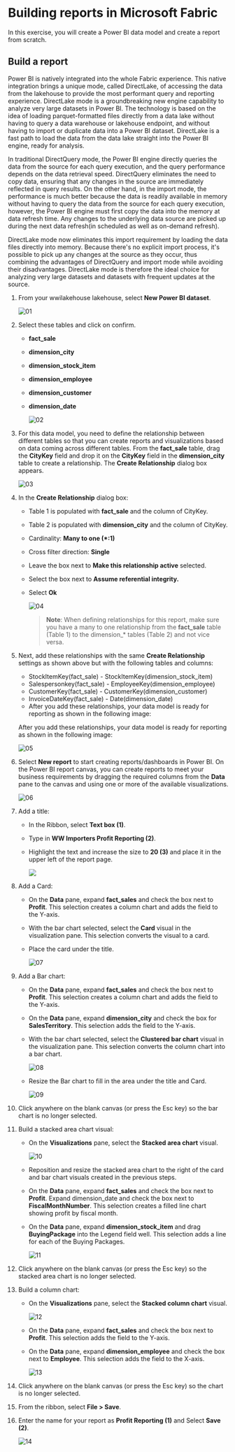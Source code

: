 # Building reports in Microsoft Fabric

In this exercise, you will create a Power BI data model and create a report from scratch.

## Build a report
Power BI is natively integrated into the whole Fabric experience. This native integration brings a unique mode, called DirectLake, of accessing the data from the lakehouse to provide the most performant query and reporting experience. DirectLake mode is a groundbreaking new engine capability to analyze very large datasets in Power BI. The technology is based on the idea of loading parquet-formatted files directly from a data lake without having to query a data warehouse or lakehouse endpoint, and without having to import or duplicate data into a Power BI dataset. DirectLake is a fast path to load the data from the data lake straight into the Power BI engine, ready for analysis.

In traditional DirectQuery mode, the Power BI engine directly queries the data from the source for each query execution, and the query performance depends on the data retrieval speed. DirectQuery eliminates the need to copy data, ensuring that any changes in the source are immediately reflected in query results. On the other hand, in the import mode, the performance is much better because the data is readily available in memory without having to query the data from the source for each query execution, however, the Power BI engine must first copy the data into the memory at data refresh time. Any changes to the underlying data source are picked up during the next data refresh(in scheduled as well as on-demand refresh).

DirectLake mode now eliminates this import requirement by loading the data files directly into memory. Because there's no explicit import process, it's possible to pick up any changes at the source as they occur, thus combining the advantages of DirectQuery and import mode while avoiding their disadvantages. DirectLake mode is therefore the ideal choice for analyzing very large datasets and datasets with frequent updates at the source.

1. From your wwilakehouse lakehouse, select **New Power BI dataset**.

    ![01](../media/12/1a.png)

2. Select these tables and click on confirm.

   - **fact_sale**
   - **dimension_city**
   - **dimension_stock_item**
   - **dimension_employee**
   - **dimension_customer**
   - **dimension_date**

      ![02](../media/Fabric14.png)

3. For this data model, you need to define the relationship between different tables so that you can create reports and visualizations based on data coming across different tables. From the **fact_sale** table, drag the **CityKey** field and drop it on the **CityKey** field in the **dimension_city** table to create a relationship. The **Create Relationship** dialog box appears.

   ![03](../media/12/03.png)

4. In the **Create Relationship** dialog box:
   
   - Table 1 is populated with **fact_sale** and the column of CityKey.
   - Table 2 is populated with **dimension_city** and the column of CityKey.
   - Cardinality: **Many to one (*:1)**
   - Cross filter direction: **Single**
   - Leave the box next to **Make this relationship active** selected.
   - Select the box next to **Assume referential integrity.**
   - Select **Ok**
  
      ![04](../media/Fabric15.png)

      > **Note**: When defining relationships for this report, make sure you have a many to one relationship from the **fact_sale** table (Table 1) to the dimension_* tables (Table 2) and not vice versa.

5. Next, add these relationships with the same **Create Relationship** settings as shown above but with the following tables and columns:

   - StockItemKey(fact_sale) - StockItemKey(dimension_stock_item)
   - Salespersonkey(fact_sale) - EmployeeKey(dimension_employee)
   - CustomerKey(fact_sale) - CustomerKey(dimension_customer)
   - InvoiceDateKey(fact_sale) - Date(dimension_date)
   - After you add these relationships, your data model is ready for reporting as shown in the following image:

   After you add these relationships, your data model is ready for reporting as shown in the following image:

   ![05](../media/12/05.png)


6. Select **New report** to start creating reports/dashboards in Power BI. On the Power BI report canvas, you can create reports to meet your business requirements by dragging the required columns from the **Data** pane to the canvas and using one or more of the available visualizations.

   ![06](../media/12/06.png)


7. Add a title:

   - In the Ribbon, select **Text box (1)**.
   - Type in **WW Importers Profit Reporting (2)**.
   - Highlight the text and increase the size to **20 (3)** and place it in the upper left of the report page.

      ![](../media/12/06a.png)

8. Add a Card:

   - On the **Data** pane, expand **fact_sales** and check the box next to **Profit**. This selection creates a column chart and adds the field to the Y-axis.
   - With the bar chart selected, select the **Card** visual in the visualization pane. This selection converts the visual to a card.
   - Place the card under the title.

      ![07](../media/12/07.png)

9. Add a Bar chart:

   - On the **Data** pane, expand **fact_sales** and check the box next to **Profit**. This selection creates a column chart and adds the field to the Y-axis.
   - On the **Data** pane, expand **dimension_city** and check the box for **SalesTerritory**. This selection adds the field to the Y-axis.
   - With the bar chart selected, select the **Clustered bar chart** visual in the visualization pane. This selection converts the column chart into a bar chart.

      ![08](../media/12/08.png)

   - Resize the Bar chart to fill in the area under the title and Card.

      ![09](../media/12/09.png)

10. Click anywhere on the blank canvas (or press the Esc key) so the bar chart is no longer selected.

11. Build a stacked area chart visual:

    -  On the **Visualizations** pane, select the **Stacked area chart** visual.

         ![10](../media/12/10.png)

    - Reposition and resize the stacked area chart to the right of the card and bar chart visuals created in the previous steps.
    - On the **Data** pane, expand **fact_sales** and check the box next to **Profit**. Expand dimension_date and check the box next to **FiscalMonthNumber**. This selection creates a filled line chart showing profit by fiscal month.
    - On the **Data** pane, expand **dimension_stock_item** and drag **BuyingPackage** into the Legend field well. This selection adds a line for each of the Buying Packages.

      ![11](../media/12/11.png)

12. Click anywhere on the blank canvas (or press the Esc key) so the stacked area chart is no longer selected.

13. Build a column chart:
    - On the **Visualizations** pane, select the **Stacked column chart** visual.

      ![12](../media/12/12.png)

    - On the **Data** pane, expand **fact_sales** and check the box next to **Profit**. This selection adds the field to the Y-axis.
    - On the **Data** pane, expand **dimension_employee** and check the box next to **Employee**. This selection adds the field to the X-axis.

      ![13](../media/12/13.png)
 
14. Click anywhere on the blank canvas (or press the Esc key) so the chart is no longer selected.

15. From the ribbon, select **File > Save**.

16. Enter the name for your report as **Profit Reporting (1)** and Select **Save (2)**.

    ![14](../media/12/save-report-fabric.png)


